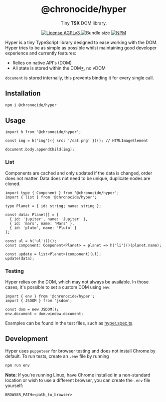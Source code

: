 <div align="center">
  <h1>@chronocide/hyper</h1>
  <p>Tiny <b>TSX</b> DOM library.</p>
</div>

<div align="center">
  <a href="/LICENSE">
    <img alt="License AGPLv3" src="https://img.shields.io/badge/license-AGPLv3-blue.svg" />
  </a>
  <img alt="Bundle size" src="https://img.shields.io/bundlejs/size/%40chronocide%2Fhyper">
  <a href="https://www.npmjs.com/package/@chronocide/hyper">
    <img alt="NPM" src="https://img.shields.io/npm/v/@chronocide/hyper?label=npm">
  </a>
</div>

Hyper is a tiny TypeScript library designed to ease working with the DOM. Hyper tries to be as simple as possible whilst maintaining good developer experience and currently features:

 - Relies on native API's (DOM)
 - All state is stored within the DOM[*](#exception), no vDOM

<p id="exception"><code>document</code> is stored internally, this prevents binding it for every single call.</p>

## Installation

```sh
npm i @chronocide/hyper
```

## Usage

```TS
import h from '@chronocide/hyper';

const img = h('img')({ src: '/cat.png' })(); // HTMLImageElement

document.body.appendChild(img);
```

### List

Components are cached and only updated if the data is changed, order does not matter. Data does not need to be unique, duplicate nodes are cloned.

```TS
import type { Component } from '@chronocide/hyper';
import { list } from '@chronocide/hyper';

type Planet = { id: string; name: string };

const data: Planet[] = [
  { id: 'jupiter', name: 'Jupiter' },
  { id: 'mars', name: 'Mars' },
  { id: 'pluto', name: 'Pluto' }
];

const ul = h('ul')()();
const component: Component<Planet> = planet => h('li')()(planet.name);

const update = list<Planet>(component)(ul);
update(data);
```

### Testing

Hyper relies on the DOM, which may not always be available. In those cases, it's possible to set a custom DOM using `env`:

```TS
import { env } from '@chronocide/hyper';
import { JSDOM } from 'jsdom';

const dom = new JSDOM();
env.document = dom.window.document;
```

Examples can be found in the test files, such as [hyper.spec.ts](/src/hyper.spec.ts).

## Development

Hyper uses `puppeteer` for browser testing and does not install Chrome by default. To run tests, create an `.env` file by running

```sh
npm run env
```

**Note:** If you're running Linux, have Chrome installed in a non-standard location or wish to use a different browser, you can create the `.env` file yourself:

```env
BROWSER_PATH=<path_to_browser>
```
